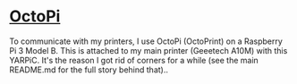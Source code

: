 <h1><u>OctoPi</u></h1>

To communicate with my printers, I use OctoPi (OctoPrint) on a Raspberry Pi 3 Model B. This is attached to my main printer (Geeetech A10M) with this YARPiC. It's the reason I got rid of corners for a while (see the main README.md for the full story behind that)..
